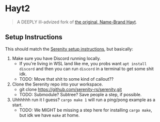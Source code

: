 # Hayt2

> A DEEPLY ill-advized fork of [the original, Name-Brand Hayt][hayt].

[hayt]: https://github.com/desert-planet/hayt

## Setup Instructions

This should match the [Serenity setup instructions][serenity-setup], but
basically:

1. Make sure you have Discord running locally.
    * If you're living in WSL land like me, you probs want `apt install discord`
    and then you can run `discord` in a terminal to get some shit idk.
    * TODO: Move that shit to some kind of callout??
1. Clone the Serenity repo into your workspace.
    * git clone https://github.com/serenity-rs/serenity.git
    * TODO: Submodule? Subtree? Save people a step, if possible.
1. Uhhhhhh run it I guess? `cargo make 1` will run a ping/pong example as a
   start.
    * TODO: We MIGHT be missing a step here for installing `cargo make`, but idk
      we have `make` at home.

[serenity-setup]: https://github.com/serenity-rs/serenity/blob/94ed67bfeb1821e3f212a9057c50c4e3b95916f2/examples/README.md

